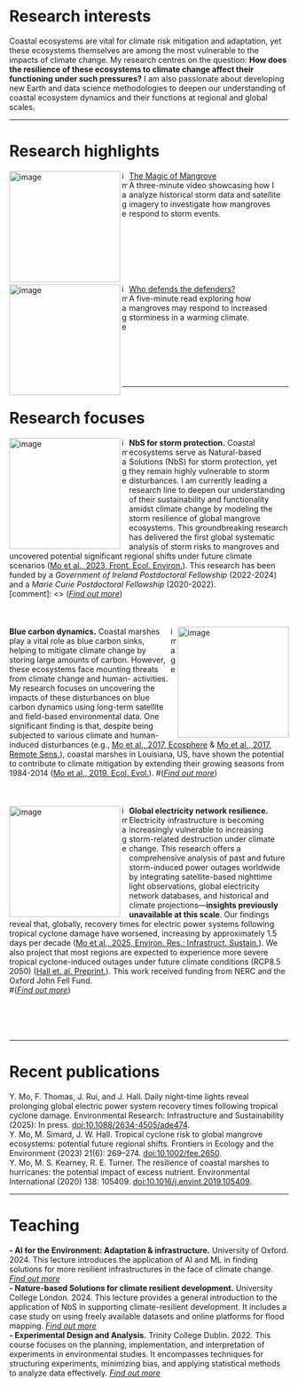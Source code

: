 # Research interests
Coastal ecosystems are vital for climate risk mitigation and adaptation, yet these ecosystems themselves are among the most vulnerable to the impacts of climate change. My research centres on the question: **How does the resilience of these ecosystems to climate change affect their functioning under such pressures?** I am also passionate about developing new Earth and data science methodologies to deepen our understanding of coastal ecosystem dynamics and their functions at regional and global scales.

---
 # Research highlights
<img align="left" src="assets/img/mangrove.jpg" width="200" height="200" alt="image" /><img  align="left" src="assets/img/blank.png" height=180 width=10 alt="image" />[The Magic of Mangrove](https://www.youtube.com/watch?v=2gAxHTHOSKk) 
<br/> A three-minute video showcasing how I analyze historical storm data and satellite imagery to investigate how mangroves respond to storm events.
<br/>
<br/>
<br/>
<br/>
<br/>
<br/>
<br/>
<br/>
<img align="left" src="assets/img/storm.png" width="200" height="200" alt="image" /><img  align="left" src="assets/img/blank.png" height=180 width=10 alt="image" />[Who defends the defenders?](https://www.esa.org/blog/2023/09/29/tropical-cyclones-pose-risk-to-mangroves/)
<br/> A five-minute read exploring how mangroves may respond to increased storminess in a warming climate.
<br/>
<br/>
<br/>
<br/>
<br/>
<br/>
<br/>

---

# Research focuses
<img align="left" src="https://cdn-icons-png.flaticon.com/512/12433/12433416.png" width="200" height="200" alt="image" /><img  align="left" src="assets/img/blank.png" height=200 width=10 alt="image" />**NbS for storm protection.** Coastal ecosystems serve as Natural-based Solutions (NbS) for storm protection, yet they remain highly vulnerable to storm disturbances. I am currently leading a research line to deepen our understanding of their sustainability and functionality amidst climate change by modeling the storm resilience of global mangrove ecosystems. This groundbreaking research has delivered the first global systematic analysis of storm risks to mangroves and uncovered potential significant regional shifts under future climate scenarios ([Mo et al., 2023, Front. Ecol. Environ.](https://esajournals.onlinelibrary.wiley.com/doi/10.1002/fee.2650)). This research has been funded by a _Government of Ireland Postdoctoral Fellowship_ (2022-2024) and a _Marie Curie Postdoctoral Fellowship_ (2020-2022).  
[comment]: <> ([_Find out more_](https://github.com/moyu-ENV/CoastNet))
<br/> 
<br/> 
<br/>
<br/>
<img align="right" src="https://landsat.gsfc.nasa.gov/wp-content/uploads/2016/12/AGU2016_Yu.Mo_.1.png" width="200" height="200" alt="image" /><img  align="right" src="assets/img/blank.png" height=200 width=10 alt="image" />**Blue carbon dynamics.** Coastal marshes play a vital role as blue carbon sinks, helping to mitigate climate change by storing large amounts of carbon. However, these ecosystems face mounting threats from climate change and human- activities. My research focuses on uncovering the impacts of these disturbances on blue carbon dynamics using long-term satellite and field-based environmental data. One significant finding is that, despite being subjected to various climate and human-induced disturbances (e.g., [Mo et al., 2017, Ecosphere](https://esajournals.onlinelibrary.wiley.com/doi/10.1002/ecs2.1811) & [Mo et al., 2017. Remote Sens.](https://www.mdpi.com/2072-4292/9/6/547)), coastal marshes in Louisiana, US, have shown the potential to contribute to climate mitigation by extending their growing seasons from 1984-2014 ([Mo et al., 2019. Ecol. Evol.](https://doi.org/10.1002/ece3.5215)). 
#([_Find out more_](https://github.com/moyu-ENV/Dissertation2017)) 
<br/>
<br/>
<br/>
<br/>
<img align="left" src="https://sos.noaa.gov/ftp_mirror/land/earth_night/2012/media/thumbnail_big.jpg" width="200" height="200" alt="image" /><img  align="left" src="assets/img/blank.png" height=200 width=10 alt="image" />**Global electricity network resilience.** Electricity infrastructure is becoming increasingly vulnerable to increasing storm-related destruction under climate change. This research offers a comprehensive analysis of past and future storm-induced power outages worldwide by integrating satellite-based nighttime light observations, global electricity network databases, and historical and climate projections—**insights previously unavailable at this scale**. Our findings reveal that, globally, recovery times for electric power systems following tropical cyclone damage have worsened, increasing by approximately 1.5 days per decade ([Mo et al., 2025, Environ. Res.: Infrastruct. Sustain.](https://iopscience.iop.org/article/10.1088/2634-4505/ade474)). We also project that most regions are expected to experience more severe tropical cyclone-induced outages under future climate conditions (RCP8.5 2050) ([Hall et. al. Preprint.](https://www.researchsquare.com/article/rs-4650238/v1)). This work received funding from  NERC and the Oxford John Fell Fund.  
#([_Find out more_](https://github.com/moyu-ENV/powerOutageNL))
<br/>
<br/>
<br/>
<br/>
<br/>

---

# Recent publications
Y. Mo, F. Thomas, J. Rui, and J. Hall. Daily night-time lights reveal prolonging global electric power system recovery times following tropical cyclone damage. Environmental Research: Infrastructure and Sustainability (2025): In press. [doi:10.1088/2634-4505/ade474](https://iopscience.iop.org/article/10.1088/2634-4505/ade474).
<br/>Y. Mo, M. Simard, J. W. Hall. Tropical cyclone risk to global mangrove ecosystems: potential future regional shifts. Frontiers in Ecology and the Environment (2023) 21(6): 269–274. [doi:10.1002/fee.2650](https://esajournals.onlinelibrary.wiley.com/doi/full/10.1002/fee.2650). 
<br/>Y. Mo, M. S. Kearney, R. E. Turner. The resilience of coastal marshes to hurricanes: the potential impact of excess nutrient. Environmental International (2020) 138: 105409. [doi:10.1016/j.envint.2019.105409](https://www.sciencedirect.com/science/article/pii/S0160412019312814#:~:text=Because%20excess%20nutrient%20can%20reduce,the%20marshes'%20susceptibility%20to%20hurricanes).

---

# Teaching 
**- AI for the Environment: Adaptation & infrastructure.**  University of Oxford. 2024. This lecture introduces the application of AI and ML in finding solutions for more resilient infrastructures in the face of climate change. [_Find out more_](https://github.com/moyu-ENV/Teaching/tree/main/IECDT-Adaptation-infrastructure) 
<br/>
**- Nature-based Solutions for climate resilient development.** University College London. 2024. This lecture provides a general introduction to the application of NbS in supporting climate-resilient development. It includes a case study on using freely available datasets and online platforms for flood mapping. [_Find out more_](https://github.com/moyu-ENV/Teaching/tree/main/NbS-climate-resilient-development) 
<br/>
**- Experimental Design and Analysis.** Trinity College Dublin. 2022. This course focuses on the planning, implementation, and interpretation of experiments in environmental studies. It encompasses techniques for structuring experiments, minimizing bias, and applying statistical methods to analyze data effectively. [_Find out more_](https://github.com/moyu-ENV/Teaching/tree/main/TCD-ZOU33070)
